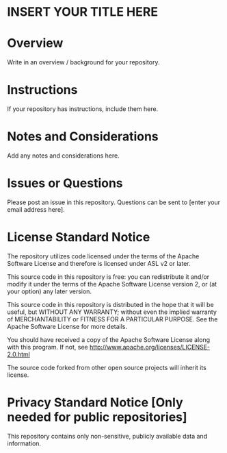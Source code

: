 # INSERT YOUR TITLE HERE

# Overview
Write in an overview / background for your repository.

# Instructions
If your repository has instructions, include them here.

# Notes and Considerations
Add any notes and considerations here.

# Issues or Questions
Please post an issue in this repository. Questions can be sent to [enter your email address here].

# License Standard Notice
The repository utilizes code licensed under the terms of the Apache Software License and therefore is licensed under ASL v2 or later.

This source code in this repository is free: you can redistribute it and/or modify it under the terms of the Apache Software License version 2, or (at your option) any later version.

This source code in this repository is distributed in the hope that it will be useful, but WITHOUT ANY WARRANTY; without even the implied warranty of MERCHANTABILITY or FITNESS FOR A PARTICULAR PURPOSE. See the Apache Software License for more details.

You should have received a copy of the Apache Software License along with this program. If not, see http://www.apache.org/licenses/LICENSE-2.0.html

The source code forked from other open source projects will inherit its license.

# Privacy Standard Notice [Only needed for public repositories]
This repository contains only non-sensitive, publicly available data and information.
